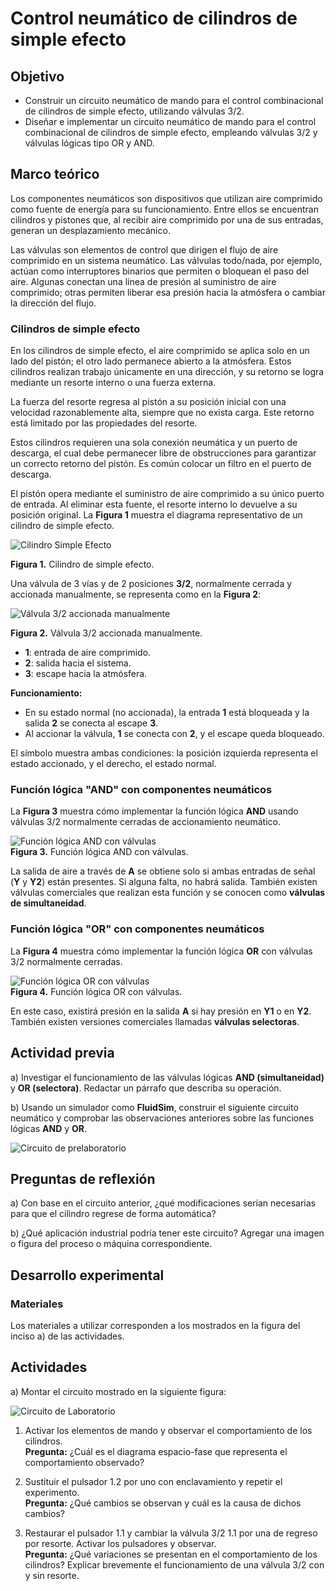 # Control neumático de cilindros de simple efecto

## Objetivo

- Construir un circuito neumático de mando para el control combinacional de cilindros de simple efecto, utilizando válvulas 3/2.
- Diseñar e implementar un circuito neumático de mando para el control combinacional de cilindros de simple efecto, empleando válvulas 3/2 y válvulas lógicas tipo OR y AND.

## Marco teórico

Los componentes neumáticos son dispositivos que utilizan aire comprimido como fuente de energía para su funcionamiento. Entre ellos se encuentran cilindros y pistones que, al recibir aire comprimido por una de sus entradas, generan un desplazamiento mecánico.

Las válvulas son elementos de control que dirigen el flujo de aire comprimido en un sistema neumático. Las válvulas todo/nada, por ejemplo, actúan como interruptores binarios que permiten o bloquean el paso del aire. Algunas conectan una línea de presión al suministro de aire comprimido; otras permiten liberar esa presión hacia la atmósfera o cambiar la dirección del flujo.

### Cilindros de simple efecto

En los cilindros de simple efecto, el aire comprimido se aplica solo en un lado del pistón; el otro lado permanece abierto a la atmósfera. Estos cilindros realizan trabajo únicamente en una dirección, y su retorno se logra mediante un resorte interno o una fuerza externa.

La fuerza del resorte regresa al pistón a su posición inicial con una velocidad razonablemente alta, siempre que no exista carga. Este retorno está limitado por las propiedades del resorte.

Estos cilindros requieren una sola conexión neumática y un puerto de descarga, el cual debe permanecer libre de obstrucciones para garantizar un correcto retorno del pistón. Es común colocar un filtro en el puerto de descarga.



El pistón opera mediante el suministro de aire comprimido a su único puerto de entrada. Al eliminar esta fuente, el resorte interno lo devuelve a su posición original. La **Figura 1** muestra el diagrama representativo de un cilindro de simple efecto. 

![Cilindro Simple Efecto](./assets/cilSimEfecto.png)  

**Figura 1.** Cilindro de simple efecto.

Una válvula de 3 vías y de 2 posiciones **3/2**, normalmente cerrada y accionada manualmente, se representa como en la **Figura 2**:

![Válvula 3/2 accionada manualmente](./assets/valvulaAccMec.png)  

**Figura 2.** Válvula 3/2 accionada manualmente.

- **1**: entrada de aire comprimido.  
- **2**: salida hacia el sistema.  
- **3**: escape hacia la atmósfera.

**Funcionamiento:**

- En su estado normal (no accionada), la entrada **1** está bloqueada y la salida **2** se conecta al escape **3**.
- Al accionar la válvula, **1** se conecta con **2**, y el escape queda bloqueado.

El símbolo muestra ambas condiciones: la posición izquierda representa el estado accionado, y el derecho, el estado normal.

### Función lógica "AND" con componentes neumáticos

La **Figura 3** muestra cómo implementar la función lógica **AND** usando válvulas 3/2 normalmente cerradas de accionamiento neumático.

![Función lógica AND con válvulas](./assets/ValAND.png)  
**Figura 3.** Función lógica AND con válvulas.

La salida de aire a través de **A** se obtiene solo si ambas entradas de señal (**Y** y **Y2**) están presentes. Si alguna falta, no habrá salida. También existen válvulas comerciales que realizan esta función y se conocen como **válvulas de simultaneidad**.

### Función lógica "OR" con componentes neumáticos

La **Figura 4** muestra cómo implementar la función lógica **OR** con válvulas 3/2 normalmente cerradas.

![Función lógica OR con válvulas](./assets/ValOR.png)  
**Figura 4.** Función lógica OR con válvulas.

En este caso, existirá presión en la salida **A** si hay presión en **Y1** o en **Y2**. También existen versiones comerciales llamadas **válvulas selectoras**.

## Actividad previa

a) Investigar el funcionamiento de las válvulas lógicas **AND (simultaneidad)** y **OR (selectora)**. Redactar un párrafo que describa su operación.

b) Usando un simulador como **FluidSim**, construir el siguiente circuito neumático y comprobar las observaciones anteriores sobre las funciones lógicas **AND** y **OR**.

![Circuito de prelaboratorio](./assets/preLab.png)

## Preguntas de reflexión

a) Con base en el circuito anterior, ¿qué modificaciones serían necesarias para que el cilindro regrese de forma automática?

b) ¿Qué aplicación industrial podría tener este circuito? Agregar una imagen o figura del proceso o máquina correspondiente.

## Desarrollo experimental

### Materiales

Los materiales a utilizar corresponden a los mostrados en la figura del inciso a) de las actividades.

## Actividades

a) Montar el circuito mostrado en la siguiente figura:

![Circuito de Laboratorio](./assets/Lab.png)

1. Activar los elementos de mando y observar el comportamiento de los cilindros.  
   **Pregunta:** ¿Cuál es el diagrama espacio-fase que representa el comportamiento observado?

2. Sustituir el pulsador 1.2 por uno con enclavamiento y repetir el experimento.  
   **Pregunta:** ¿Qué cambios se observan y cuál es la causa de dichos cambios?

3. Restaurar el pulsador 1.1 y cambiar la válvula 3/2 1.1 por una de regreso por resorte. Activar los pulsadores y observar.  
   **Pregunta:** ¿Qué variaciones se presentan en el comportamiento de los cilindros? Explicar brevemente el funcionamiento de una válvula 3/2 con y sin resorte.

<!--
## Actividades complementarias

Diseñar un circuito de control neumático de mando para ejecutar una secuencia basada en el diagrama espacio-fase de dos cilindros de simple efecto. La secuencia iniciará según la siguiente operación:
-->
